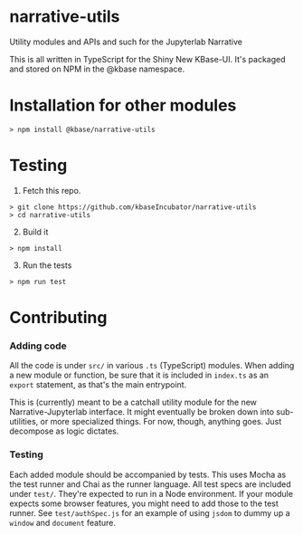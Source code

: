# narrative-utils
Utility modules and APIs and such for the Jupyterlab Narrative


This is all written in TypeScript for the Shiny New KBase-UI. It's packaged and stored on NPM in the @kbase namespace.


# Installation for other modules
```
> npm install @kbase/narrative-utils
```

# Testing
1. Fetch this repo.
```
> git clone https://github.com/kbaseIncubator/narrative-utils
> cd narrative-utils
```
2. Build it
```
> npm install
```
3. Run the tests
```
> npm run test
```

# Contributing

### Adding code
All the code is under `src/` in various `.ts` (TypeScript) modules. When adding a new module or function, be sure that it is included in `index.ts` as an `export` statement, as that's the main entrypoint.

This is (currently) meant to be a catchall utility module for the new Narrative-Jupyterlab interface. It might eventually be broken down into sub-utilities, or more specialized things. For now, though, anything goes. Just decompose as logic dictates.

### Testing
Each added module should be accompanied by tests. This uses Mocha as the test runner and Chai as the runner language. All test specs are included under `test/`. They're expected to run in a Node environment. If your module expects some browser features, you might need to add those to the test runner. See `test/authSpec.js` for an example of using `jsdom` to dummy up a `window` and `document` feature.
